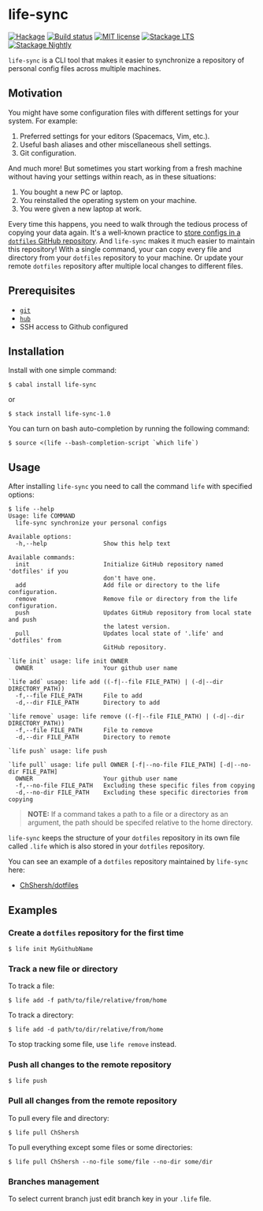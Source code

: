 # life-sync

[![Hackage](https://img.shields.io/hackage/v/life-sync.svg)](https://hackage.haskell.org/package/life-sync)
[![Build status](https://secure.travis-ci.org/kowainik/life-sync.svg)](https://travis-ci.org/kowainik/life-sync)
[![MIT license](https://img.shields.io/badge/license-MIT-blue.svg)](https://github.com/kowainik/life-sync/blob/master/LICENSE)
[![Stackage LTS](http://stackage.org/package/life-sync/badge/lts)](http://stackage.org/lts/package/life-sync)
[![Stackage Nightly](http://stackage.org/package/life-sync/badge/nightly)](http://stackage.org/nightly/package/life-sync)

`life-sync` is a CLI tool that makes it easier to synchronize a repository of 
personal config files across multiple machines.

## Motivation

You might have some configuration files with different settings for your system.
For example:

1. Preferred settings for your editors (Spacemacs, Vim, etc.).
2. Useful bash aliases and other miscellaneous shell settings.
3. Git configuration.

And much more! But sometimes you start working from a fresh machine without
having your settings within reach, as in these situations:

1. You bought a new PC or laptop.
2. You reinstalled the operating system on your machine.
3. You were given a new laptop at work.

Every time this happens, you need to walk through the tedious process of copying
your data again. It's a well-known practice to
[store configs in a `dotfiles` GitHub repository](https://dotfiles.github.io/).
And `life-sync` makes it much easier to maintain this repository! With a single
command, your can copy every file and directory from your `dotfiles` repository to
your machine. Or update your remote `dotfiles` repository after multiple local
changes to different files.

## Prerequisites

* [`git`](https://git-scm.com)
* [`hub`](https://github.com/github/hub)
* SSH access to Github configured

## Installation

Install with one simple command:

```shell
$ cabal install life-sync
```

or

```shell
$ stack install life-sync-1.0
```

You can turn on bash auto-completion by running the following command:

```
$ source <(life --bash-completion-script `which life`)
```

## Usage

After installing `life-sync` you need to call the command `life` with specified options:

```
$ life --help
Usage: life COMMAND
  life-sync synchronize your personal configs

Available options:
  -h,--help                Show this help text

Available commands:
  init                     Initialize GitHub repository named 'dotfiles' if you
                           don't have one.
  add                      Add file or directory to the life configuration.
  remove                   Remove file or directory from the life configuration.
  push                     Updates GitHub repository from local state and push
                           the latest version.
  pull                     Updates local state of '.life' and 'dotfiles' from
                           GitHub repository.

`life init` usage: life init OWNER
  OWNER                    Your github user name

`life add` usage: life add ((-f|--file FILE_PATH) | (-d|--dir DIRECTORY_PATH))
  -f,--file FILE_PATH      File to add
  -d,--dir FILE_PATH       Directory to add

`life remove` usage: life remove ((-f|--file FILE_PATH) | (-d|--dir DIRECTORY_PATH))
  -f,--file FILE_PATH      File to remove
  -d,--dir FILE_PATH       Directory to remote

`life push` usage: life push

`life pull` usage: life pull OWNER [-f|--no-file FILE_PATH] [-d|--no-dir FILE_PATH]
  OWNER                    Your github user name
  -f,--no-file FILE_PATH   Excluding these specific files from copying
  -d,--no-dir FILE_PATH    Excluding these specific directories from copying

```

> **NOTE:** If a command takes a path to a file or a directory as an
> argument, the path should be specifed relative to the home directory.

`life-sync` keeps the structure of your `dotfiles` repository in its own file
called `.life` which is also stored in your `dotfiles` repository.

You can see an example of a `dotfiles` repository maintained by `life-sync` here:

* [ChShersh/dotfiles](https://github.com/ChShersh/dotfiles)

## Examples

### Create a `dotfiles` repository for the first time

```
$ life init MyGithubName
```

### Track a new file or directory

To track a file:

```
$ life add -f path/to/file/relative/from/home
```

To track a directory:

```
$ life add -d path/to/dir/relative/from/home
```

To stop tracking some file, use `life remove` instead.

### Push all changes to the remote repository

```
$ life push
```

### Pull all changes from the remote repository

To pull every file and directory:

```
$ life pull ChShersh
```

To pull everything except some files or some directories:

```
$ life pull ChShersh --no-file some/file --no-dir some/dir
```

### Branches management

To select current branch just edit branch key in your `.life` file.
